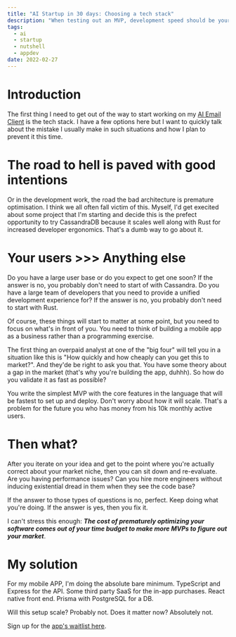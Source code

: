 ```yaml
---
title: "AI Startup in 30 days: Choosing a tech stack"
description: "When testing out an MVP, development speed should be your priority above all else. Don't overengineer!"
tags:
  - ai
  - startup
  - nutshell
  - appdev
date: 2022-02-27
---
```


# Introduction
The first thing I need to get out of the way to start working on my [AI Email Client](/ai-startup-in-30-days-day-1) is the tech stack.
I have a few options here but I want to quickly talk about the mistake I usually make in such situations and how I plan to prevent it this time.

# The road to hell is paved with good intentions
Or in the development work, the road the bad architecture is premature optimisation.
I think we all often fall victim of this. Myself, I'd get execited about some project that I'm starting
and decide this is the prefect opportunity to try CassandraDB because it scales well along with Rust for increased developer ergonomics.
That's a dumb way to go about it.

# Your users >>> Anything else
Do you have a large user base or do you expect to get one soon? If the answer is no, you probably don't need to start of with Cassandra.
Do you have a large team of developers that you need to provide a unified development experience for? If the answer is no, you probably don't need to start with Rust.

Of course, these things will start to matter at some point, but you need to focus on what's in front of you.
You need to think of building a mobile app as a business rather than a programming exercise.

The first thing an overpaid analyst at one of the "big four" will tell you in a situation like this is
"How quickly and how cheaply can you get this to market?". And they'de be right to ask you that.
You have some theory about a gap in the market (that's why you're building the app, duhhh). So how do you validate it as fast as possible?

You write the simplest MVP with the core features in the language that will be fastest to set up and deploy.
Don't worry about how it will scale. That's a problem for the future you who has money from his 10k monthly active users.

# Then what?
After you iterate on your idea and get to the point where you're actually correct about your market niche, then you can sit down and re-evaluate.
Are you having performance issues? Can you hire more engineers without inducing existential dread in them when they see the code base?

If the answer to those types of questions is no, perfect. Keep doing what you're doing.
If the answer is yes, then you fix it.

I can't stress this enough: ***The cost of prematurely optimizing your software comes out of your time budget to make more MVPs to figure out your market***.

# My solution
For my mobile APP, I'm doing the absolute bare minimum. TypeScript and Express for the API.
Some third party SaaS for the in-app purchases. React native front end. Prisma with PostgreSQL for a DB.

Will this setup scale? Probably not. Does it matter now? Absolutely not.

Sign up for the [app's waitlist here](/nutshell).
